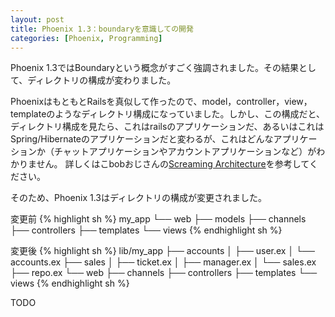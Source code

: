 ```yaml
---
layout: post
title: Phoenix 1.3：boundaryを意識しての開発
categories: [Phoenix, Programming]
---
```

Phoenix 1.3ではBoundaryという概念がすごく強調されました。その結果として、ディレクトリの構成が変わりました。

PhoenixはもともとRailsを真似して作ったので、model，controller，view，templateのようなディレクトリ構成になっていました。しかし、この構成だと、ディレクトリ構成を見たら、これはrailsのアプリケーションだ、あるいはこれはSpring/Hibernateのアプリケーションだと変わるが、これはどんなアプリケーションか（チャットアプリケーションやアカウントアプリケーションなど）がわかりません。
詳しくはこbobおじさんの[Screaming Architecture](https://8thlight.com/blog/uncle-bob/2011/09/30/Screaming-Architecture.html)を参考してください。

そのため、Phoenix 1.3はディレクトリの構成が変更されました。

変更前
{% highlight sh %}
my_app
└── web
    ├── models
    ├── channels
    ├── controllers
    ├── templates
    └── views
{% endhighlight sh %}

変更後
{% highlight sh %}
lib/my_app
├── accounts
│   ├── user.ex
│   └── accounts.ex
├── sales
│   ├── ticket.ex
│   ├── manager.ex
│   └── sales.ex
├── repo.ex
└── web
    ├── channels
    ├── controllers
    ├── templates
    └── views
{% endhighlight sh %}

TODO


